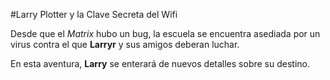 #Larry Plotter y la Clave Secreta del Wifi

Desde que el *Matrix* hubo un bug, la escuela se encuentra asediada por un virus contra el que
**Larryr** y sus amigos deberan luchar.

En esta aventura, **Larry** se enterará de nuevos detalles sobre su destino.
